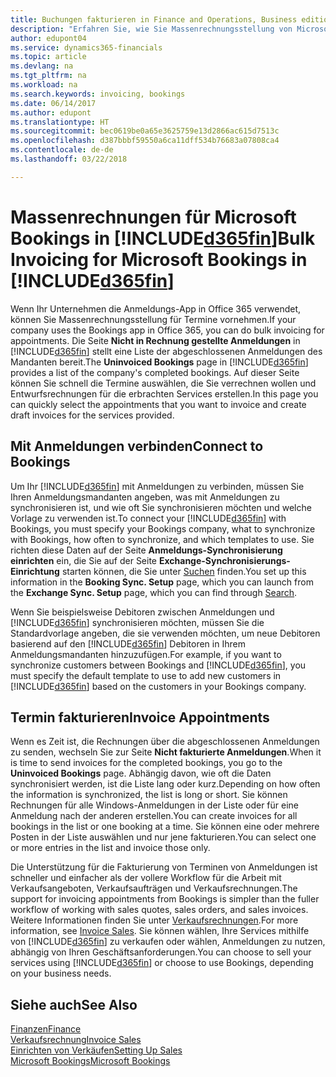 ```yaml
---
title: Buchungen fakturieren in Finance and Operations, Business edition | Microsoft Docs
description: "Erfahren Sie, wie Sie Massenrechnungsstellung von Microsoft Bookings in Finance and Operations, Business edition vornehmen können."
author: edupont04
ms.service: dynamics365-financials
ms.topic: article
ms.devlang: na
ms.tgt_pltfrm: na
ms.workload: na
ms.search.keywords: invoicing, bookings
ms.date: 06/14/2017
ms.author: edupont
ms.translationtype: HT
ms.sourcegitcommit: bec0619be0a65e3625759e13d2866ac615d7513c
ms.openlocfilehash: d387bbbf59550a6ca11dff534b76683a07808ca4
ms.contentlocale: de-de
ms.lasthandoff: 03/22/2018

---
```

# <a name="bulk-invoicing-for-microsoft-bookings-in-included365finincludesd365finmdmd"></a><span data-ttu-id="33f54-103">Massenrechnungen für Microsoft Bookings in [!INCLUDE[d365fin](includes/d365fin_md.md)]</span><span class="sxs-lookup"><span data-stu-id="33f54-103">Bulk Invoicing for Microsoft Bookings in [!INCLUDE[d365fin](includes/d365fin_md.md)]</span></span>
<span data-ttu-id="33f54-104">Wenn Ihr Unternehmen die Anmeldungs-App in Office 365 verwendet, können Sie Massenrechnungsstellung für Termine vornehmen.</span><span class="sxs-lookup"><span data-stu-id="33f54-104">If your company uses the Bookings app in Office 365, you can do bulk invoicing for appointments.</span></span> <span data-ttu-id="33f54-105">Die Seite **Nicht in Rechnung gestellte Anmeldungen** in [!INCLUDE[d365fin](includes/d365fin_md.md)] stellt eine Liste der abgeschlossenen Anmeldungen des Mandanten bereit.</span><span class="sxs-lookup"><span data-stu-id="33f54-105">The **Uninvoiced Bookings** page in [!INCLUDE[d365fin](includes/d365fin_md.md)] provides a list of the company's completed bookings.</span></span> <span data-ttu-id="33f54-106">Auf dieser Seite können Sie schnell die Termine auswählen, die Sie verrechnen wollen und Entwurfsrechnungen für die erbrachten Services erstellen.</span><span class="sxs-lookup"><span data-stu-id="33f54-106">In this page you can quickly select the appointments that you want to invoice and create draft invoices for the services provided.</span></span>  

## <a name="connect-to-bookings"></a><span data-ttu-id="33f54-107">Mit Anmeldungen verbinden</span><span class="sxs-lookup"><span data-stu-id="33f54-107">Connect to Bookings</span></span>
<span data-ttu-id="33f54-108">Um Ihr [!INCLUDE[d365fin](includes/d365fin_md.md)] mit Anmeldungen zu verbinden, müssen Sie Ihren Anmeldungsmandanten angeben, was mit Anmeldungen zu synchronisieren ist, und wie oft Sie synchronisieren möchten und welche Vorlage zu verwenden ist.</span><span class="sxs-lookup"><span data-stu-id="33f54-108">To connect your [!INCLUDE[d365fin](includes/d365fin_md.md)] with Bookings, you must specify your Bookings company, what to synchronize with Bookings, how often to synchronize, and which templates to use.</span></span> <span data-ttu-id="33f54-109">Sie richten diese Daten auf der Seite **Anmeldungs-Synchronisierung einrichten** ein, die Sie auf der Seite **Exchange-Synchronisierungs-Einrichtung** starten können, die Sie unter [Suchen](ui-search.md) finden.</span><span class="sxs-lookup"><span data-stu-id="33f54-109">You set up this information in the **Booking Sync. Setup** page, which you can launch from the **Exchange Sync. Setup** page, which you can find through [Search](ui-search.md).</span></span>  

<span data-ttu-id="33f54-110">Wenn Sie beispielsweise Debitoren zwischen Anmeldungen und [!INCLUDE[d365fin](includes/d365fin_md.md)] synchronisieren möchten, müssen Sie die Standardvorlage angeben, die sie verwenden möchten, um neue Debitoren basierend auf den [!INCLUDE[d365fin](includes/d365fin_md.md)] Debitoren in Ihrem Anmeldungsmandanten hinzuzufügen.</span><span class="sxs-lookup"><span data-stu-id="33f54-110">For example, if you want to synchronize customers between Bookings and [!INCLUDE[d365fin](includes/d365fin_md.md)], you must specify the default template to use to add new customers in [!INCLUDE[d365fin](includes/d365fin_md.md)] based on the customers in your Bookings company.</span></span>  

## <a name="invoice-appointments"></a><span data-ttu-id="33f54-111">Termin fakturieren</span><span class="sxs-lookup"><span data-stu-id="33f54-111">Invoice Appointments</span></span>
<span data-ttu-id="33f54-112">Wenn es Zeit ist, die Rechnungen über die abgeschlossenen Anmeldungen zu senden, wechseln Sie zur Seite **Nicht fakturierte Anmeldungen**.</span><span class="sxs-lookup"><span data-stu-id="33f54-112">When it is time to send invoices for the completed bookings, you go to the **Uninvoiced Bookings** page.</span></span> <span data-ttu-id="33f54-113">Abhängig davon, wie oft die Daten synchronisiert werden, ist die Liste lang oder kurz.</span><span class="sxs-lookup"><span data-stu-id="33f54-113">Depending on how often the information is synchronized, the list is long or short.</span></span> <span data-ttu-id="33f54-114">Sie können Rechnungen für alle Windows-Anmeldungen in der Liste oder für eine Anmeldung nach der anderen erstellen.</span><span class="sxs-lookup"><span data-stu-id="33f54-114">You can create invoices for all bookings in the list or one booking at a time.</span></span> <span data-ttu-id="33f54-115">Sie können eine oder mehrere Posten in der Liste auswählen und nur jene fakturieren.</span><span class="sxs-lookup"><span data-stu-id="33f54-115">You can select one or more entries in the list and invoice those only.</span></span>  

<span data-ttu-id="33f54-116">Die Unterstützung für die Fakturierung von Terminen von Anmeldungen ist schneller und einfacher als der vollere Workflow für die Arbeit mit Verkaufsangeboten, Verkaufsaufträgen und Verkaufsrechnungen.</span><span class="sxs-lookup"><span data-stu-id="33f54-116">The support for invoicing appointments from Bookings is simpler than the fuller workflow of working with sales quotes, sales orders, and sales invoices.</span></span> <span data-ttu-id="33f54-117">Weitere Informationen finden Sie unter [Verkaufsrechnungen](sales-how-invoice-sales.md).</span><span class="sxs-lookup"><span data-stu-id="33f54-117">For more information, see [Invoice Sales](sales-how-invoice-sales.md).</span></span> <span data-ttu-id="33f54-118">Sie können wählen, Ihre Services mithilfe von [!INCLUDE[d365fin](includes/d365fin_md.md)] zu verkaufen oder wählen, Anmeldungen zu nutzen, abhängig von Ihren Geschäftsanforderungen.</span><span class="sxs-lookup"><span data-stu-id="33f54-118">You can choose to sell your services using [!INCLUDE[d365fin](includes/d365fin_md.md)] or choose to use Bookings, depending on your business needs.</span></span>  

## <a name="see-also"></a><span data-ttu-id="33f54-119">Siehe auch</span><span class="sxs-lookup"><span data-stu-id="33f54-119">See Also</span></span>
[<span data-ttu-id="33f54-120">Finanzen</span><span class="sxs-lookup"><span data-stu-id="33f54-120">Finance</span></span>](finance.md)  
[<span data-ttu-id="33f54-121">Verkaufsrechnung</span><span class="sxs-lookup"><span data-stu-id="33f54-121">Invoice Sales</span></span>](sales-how-invoice-sales.md)  
[<span data-ttu-id="33f54-122">Einrichten von Verkäufen</span><span class="sxs-lookup"><span data-stu-id="33f54-122">Setting Up Sales</span></span>](sales-setup-sales.md)  
[<span data-ttu-id="33f54-123">Microsoft Bookings</span><span class="sxs-lookup"><span data-stu-id="33f54-123">Microsoft Bookings</span></span>](https://products.office.com/en-us/business/scheduling-and-booking-app)  

